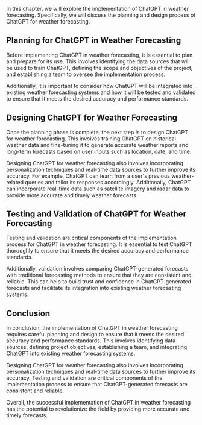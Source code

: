 

In this chapter, we will explore the implementation of ChatGPT in weather forecasting. Specifically, we will discuss the planning and design process of ChatGPT for weather forecasting.

Planning for ChatGPT in Weather Forecasting
-------------------------------------------

Before implementing ChatGPT in weather forecasting, it is essential to plan and prepare for its use. This involves identifying the data sources that will be used to train ChatGPT, defining the scope and objectives of the project, and establishing a team to oversee the implementation process.

Additionally, it is important to consider how ChatGPT will be integrated into existing weather forecasting systems and how it will be tested and validated to ensure that it meets the desired accuracy and performance standards.

Designing ChatGPT for Weather Forecasting
-----------------------------------------

Once the planning phase is complete, the next step is to design ChatGPT for weather forecasting. This involves training ChatGPT on historical weather data and fine-tuning it to generate accurate weather reports and long-term forecasts based on user inputs such as location, date, and time.

Designing ChatGPT for weather forecasting also involves incorporating personalization techniques and real-time data sources to further improve its accuracy. For example, ChatGPT can learn from a user's previous weather-related queries and tailor its responses accordingly. Additionally, ChatGPT can incorporate real-time data such as satellite imagery and radar data to provide more accurate and timely weather forecasts.

Testing and Validation of ChatGPT for Weather Forecasting
---------------------------------------------------------

Testing and validation are critical components of the implementation process for ChatGPT in weather forecasting. It is essential to test ChatGPT thoroughly to ensure that it meets the desired accuracy and performance standards.

Additionally, validation involves comparing ChatGPT-generated forecasts with traditional forecasting methods to ensure that they are consistent and reliable. This can help to build trust and confidence in ChatGPT-generated forecasts and facilitate its integration into existing weather forecasting systems.

Conclusion
----------

In conclusion, the implementation of ChatGPT in weather forecasting requires careful planning and design to ensure that it meets the desired accuracy and performance standards. This involves identifying data sources, defining project objectives, establishing a team, and integrating ChatGPT into existing weather forecasting systems.

Designing ChatGPT for weather forecasting also involves incorporating personalization techniques and real-time data sources to further improve its accuracy. Testing and validation are critical components of the implementation process to ensure that ChatGPT-generated forecasts are consistent and reliable.

Overall, the successful implementation of ChatGPT in weather forecasting has the potential to revolutionize the field by providing more accurate and timely forecasts.
